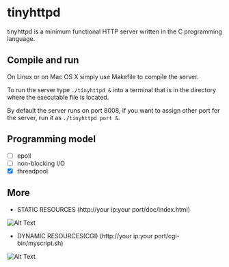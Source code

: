 # tinyhttpd


tinyhttpd is a minimum functional HTTP server written in the C programming language.

## Compile and run

On Linux or on Mac OS X simply use Makefile to compile the server.

To run the server type `./tinyhttpd &` into a terminal that is in the directory where the executable file is located.

By default the server runs on port 8008, if you want to assign other port for the server, run it as `./tinyhttpd port &`.


## Programming model

- [ ] epoll
- [ ] non-blocking I/O
- [x] threadpool

## More

* STATIC RESOURCES (http://your ip:your port/doc/index.html)


![Alt Text](https://github.com/tinylcy/tinyhttpd/raw/master/doc/static.png)


* DYNAMIC RESOURCES(CGI) (http://your ip:your port/cgi-bin/myscript.sh)

![Alt Text](https://github.com/tinylcy/tinyhttpd/raw/master/doc/dynamic.png)
